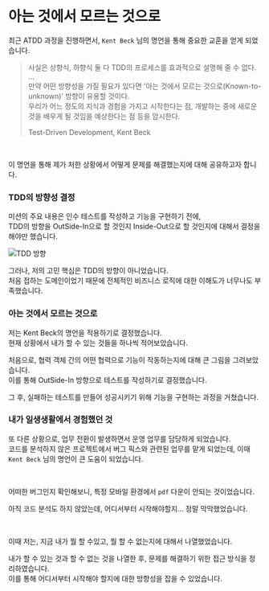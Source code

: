 # 아는 것에서 모르는 것으로

최근 ATDD 과정을 진행하면서, `Kent Beck` 님의 명언을 통해 중요한 교훈을 얻게 되었습니다.

> 사실은 상향식, 하향식 둘 다 TDD의 프로세스를 효과적으로 설명해 줄 수 없다. ...   
> 만약 어떤 방향성을 가질 필요가 있다면 '아는 것에서 모르는 것으로(Known-to-unknown)' 방향이 유용할 것이다.  
> 우리가 어느 정도의 지식과 경험을 가지고 시작한다는 점, 개발하는 중에 새로운 것을 배우게 될 것임을 예상한다는 점 등을 암시한다.
>
> Test-Driven Development, Kent Beck  

<br>

이 명언을 통해 제가 처한 상황에서 어떻게 문제를 해결했는지에 대해 공유하고자 합니다.

### TDD의 방향성 결정

미션의 주요 내용은 인수 테스트를 작성하고 기능을 구현하기 전에,  
TDD의 방향을 OutSide-In으로 할 것인지 Inside-Out으로 할 것인지에 대해서 결정을 해야만 했습니다.

![TDD 방향](https://github.com/hbkuk/blog/assets/109803585/7579fc70-d442-475d-a408-e88917a07a4d)

그러나, 저의 고민 핵심은 TDD의 방향이 아니었습니다.  
처음 접하는 도메인이었기 때문에 전체적인 비즈니스 로직에 대한 이해도가 너무나도 부족했습니다.

### 아는 것에서 모르는 것으로

저는 Kent Beck의 명언을 적용하기로 결정했습니다.  
현재 상황에서 내가 할 수 있는 것들을 하나씩 적어보았습니다.

처음으로, 협력 객체 간의 어떤 협력으로 기능이 작동하는지에 대해 큰 그림을 그려보았습니다.  
이를 통해 OutSide-In 방향으로 테스트를 작성하기로 결정했습니다.

그 후, 실패하는 테스트를 만들어 성공시키기 위해 기능을 구현하는 과정을 거쳤습니다.  


### 내가 일생생활에서 경험했던 것

또 다른 상황으로, 업무 전환이 발생하면서 운영 업무를 담당하게 되었습니다.  
코드를 분석하지 않은 프로젝트에서 버그 픽스와 관련된 업무를 맡게 되었는데, 이때 `Kent Beck` 님의 명언이 큰 도움이 되었습니다.

<br>

어떠한 버그인지 확인해보니, 특정 모바일 환경에서 `pdf` 다운이 안되는 것이었습니다.

아직 코드 분석도 하지 않았는데, 어디서부터 시작해야할지... 정말 막막했었습니다.

<br>

이때 저는, 지금 내가 뭘 할 수있고, 뭘 할 수 없는지에 대해서 나열했었습니다.  

내가 할 수 있는 것과 할 수 없는 것을 나열한 후, 문제를 해결하기 위한 접근 방식을 정리하였습니다.  
이를 통해 어디서부터 시작해야 할지에 대한 방향성을 잡을 수 있었습니다.